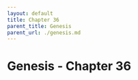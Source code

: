 ```yaml
---
layout: default
title: Chapter 36
parent_title: Genesis
parent_url: ./genesis.md
---
```


# Genesis - Chapter 36
